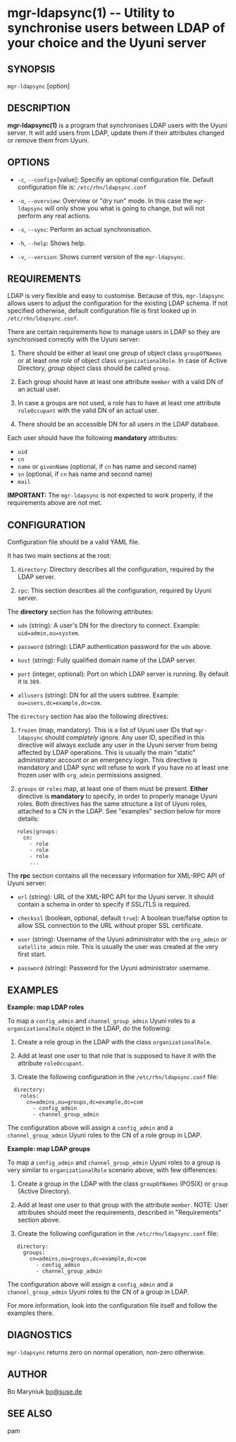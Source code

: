 mgr-ldapsync(1) -- Utility to synchronise users between LDAP of your choice and the Uyuni server
====

## SYNOPSIS

`mgr-ldapsync` [option]

## DESCRIPTION

**mgr-ldapsync(1)** is a program that synchronises LDAP users with
the Uyuni server. It will add users from LDAP, update them if their
attributes changed or remove them from Uyuni.

## OPTIONS

* `-c`, `--config`=[value]:
  Specifiy an optional configuration file. Default configuration file
  is: `/etc/rhn/ldapsync.conf`

* `-o`, `--overview`:
  Overview or "dry run" mode. In this case the `mgr-ldapsync` will
  only show you what is going to change, but will not perform any real
  actions.

* `-s`, `--sync`:
  Perform an actual synchronisation.

* `-h`, `--help`:
  Shows help.

* `-v`, `--version`:
  Shows current version of the `mgr-ldapsync`.

## REQUIREMENTS

LDAP is very flexible and easy to customise. Because of this,
`mgr-ldapsync` allows users to adjust the configuration for the
existing LDAP schema. If not specified otherwise, default
configuration file is first looked up in `/etc/rhn/ldapsync.conf`.

There are certain requirements how to manage users in LDAP so they are
synchronised correctly with the Uyuni server:

1. There should be either at least one *group* of object class
   `groupOfNames` or at least one *role* of object class
   `organizationalRole`. In case of Active Directory, *group* object
   class should be called `group`.

2. Each group should have at least one attribute `member` with a valid
   DN of an actual user.

3. In case a groups are not used, a role has to have at least one
   attribute `roleOccupant` with the valid DN of an actual user.

4. There should be an accessible DN for all users in the LDAP
   database.

Each user should have the following **mandatory** attributes:

   - `uid`
   - `cn`
   - `name` or `givenName` (optional, if `cn` has name and second name)
   - `sn` (optional, if `cn` has name and second name)
   - `mail`

**IMPORTANT:** The `mgr-ldapsync` is not expected to work properly,
if the requirements above are not met.

## CONFIGURATION

Configuration file should be a valid YAML file.

It has two main sections at the root:

1. `directory`:
   Directory describes all the configuration, required by the LDAP server.

2. `rpc`:
   This section describes all the configuration, required by Uyuni server.

The **directory** section has the following attributes:

* `udn` (string):
  A user's DN for the directory to connect. Example: `uid=admin,ou=system`.

* `password` (string):
  LDAP authentication password for the `udn` above.

* `host` (string):
  Fully qualified domain name of the LDAP server.

* `port` (integer, optional):
  Port on which LDAP server is running. By default it is `389`.

* `allusers` (string):
  DN for all the users subtree. Example: `ou=users,dc=example,dc=com`.

The `directory` section has also the following directives:

1. `frozen` (map, mandatory). This is a list of Uyuni user IDs that
   `mgr-ldapsync` should _completely_ ignore. Any user ID, specified
   in this directive will always exclude any user in the Uyuni server
   from being affected by LDAP operations. This is usually the main
   "static" administrator account or an emergency login. This
   directive is mandatory and LDAP sync will refuse to work if you
   have no at least one frozen user with `org_admin` permissions
   assigned.

2. `groups` or `roles` map, at least one of them must be present.
   **Either** directive is **mandatory** to specify, in order to
   properly manage Uyuni roles. Both directives has the same structure
   a list of Uyuni roles, attached to a CN in the LDAP. See "examples"
   section below for more details:

```
   roles|groups:
     cn:
       - role
	   - role
	   - role
	   ...
```

The **rpc** section contains all the necessary information for XML-RPC
API of Uyuni server:

* `url` (string):
   URL of the XML-RPC API for the Uyuni server. It should contain a
   schema in order to specify if SSL/TLS is required.

* `checkssl` (boolean, optional, default `true`):
   A boolean true/false option to allow SSL connection to the URL
   without proper SSL certificate.

* `user` (string):
   Username of the Uyuni administrator with the `org_admin` or
   `satellite_admin` role. This is usually the user was created at the
   very first start.

* `password` (string):
   Password for the Uyuni administrator username.

## EXAMPLES

**Example: map LDAP roles**

To map a `config_admin` and `channel_group_admin` Uyuni roles to a
`organizationalRole` object in the LDAP, do the following:

1. Create a role group in the LDAP with the class `organizationalRole`.

2. Add at least one user to that role that is supposed to have it with the
   attribute `roleOccupant`.

3. Create the following configuration in the `/etc/rhn/ldapsync.conf`
   file:

```
  directory:
    roles:
      cn=admins,ou=groups,dc=example,dc=com
        - config_admin
        - channel_group_admin
```

The configuration above will assign a `config_admin` and a
`channel_group_admin` Uyuni roles to the CN of a role group in LDAP.

**Example: map LDAP groups**

To map a `config_admin` and `channel_group_admin` Uyuni roles to a
group is very similar to `organizationalRole` scenario above, with few
differences:

1. Create a group in the LDAP with the class `groupOfNames` (POSIX) or
   `group` (Active Directory).

2. Add at least one user to that group with the attribute
   `member`. NOTE: User attributes should meet the requirements,
   described in "Requirements" section above.

3. Create the following configuration in the `/etc/rhn/ldapsync.conf`
   file:

```
   directory:
     groups:
       cn=admins,ou=groups,dc=example,dc=com
	     - config_admin
	     - channel_group_admin
```

The configuration above will assign a `config_admin` and a
`channel_group_admin` Uyuni roles to the CN of a group in LDAP.

For more information, look into the configuration file itself and
follow the examples there.

## DIAGNOSTICS

`mgr-ldapsync` returns zero on normal operation, non-zero otherwise.

## AUTHOR

Bo Maryniuk <bo@suse.de>

## SEE ALSO

pam
